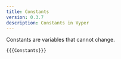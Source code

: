 ```yaml
---
title: Constants
version: 0.3.7
description: Constants in Vyper
---
```


Constants are variables that cannot change.

```vyper
{{{Constants}}}
```
